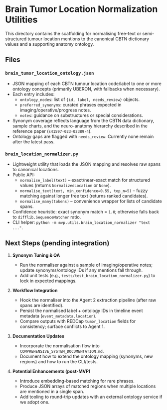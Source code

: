 # Brain Tumor Location Normalization Utilities

This directory contains the scaffolding for normalising free-text or semi-structured tumour location mentions to the canonical CBTN dictionary values and a supporting anatomy ontology.

## Files

### `brain_tumor_location_ontology.json`
- JSON mapping of each CBTN tumour location code/label to one or more ontology concepts (primarily UBERON, with fallbacks when necessary).
- Each entry includes:
  - `ontology_nodes`: list of `{id, label, needs_review}` objects.
  - `preferred_synonyms`: curated phrases expected in imaging/operative/progress notes.
  - `notes`: guidance on substructures or special considerations.
- Synonym coverage reflects language from the CBTN data dictionary, sample charts, and the neuro-anatomy hierarchy described in the reference paper (`s41597-023-02389-4`).
- Ontology gaps are flagged with `needs_review`. Currently none remain after the latest pass.

### `brain_location_normalizer.py`
- Lightweight utility that loads the JSON mapping and resolves raw spans to canonical locations.
- Public API:
  - `normalise_label(text)` – exact/near-exact match for structured values (returns `NormalizedLocation` or `None`).
  - `normalise_text(text, min_confidence=0.55, top_n=5)` – fuzzy matching against longer free text (returns ranked candidates).
  - `normalise_many(tokens)` – convenience wrapper for lists of candidate spans.
- Confidence heuristic: exact synonym match = `1.0`; otherwise falls back to `difflib.SequenceMatcher` ratio.
- CLI helper: `python -m mvp.utils.brain_location_normalizer "text ..."`.

## Next Steps (pending integration)

1. **Synonym Tuning & QA**
   - Run the normaliser against a sample of imaging/operative notes; update synonyms/ontology IDs if any mentions fall through.
   - Add unit tests (e.g., `tests/test_brain_location_normalizer.py`) to lock in expected mappings.

2. **Workflow Integration**
   - Hook the normaliser into the Agent 2 extraction pipeline (after raw spans are identified).
   - Persist the normalised label + ontology IDs in timeline event metadata (`event_metadata.location`).
   - Compare outputs with REDCap `tumor_location` fields for consistency; surface conflicts to Agent 1.

3. **Documentation Updates**
   - Incorporate the normalisation flow into `COMPREHENSIVE_SYSTEM_DOCUMENTATION.md`.
   - Document how to extend the ontology mapping (synonyms, new regions) and how to run the CLI/tests.

4. **Potential Enhancements (post-MVP)**
   - Introduce embedding-based matching for rare phrases.
   - Produce JSON arrays of matched regions when multiple locations are mentioned in a single span.
   - Add tooling to round-trip updates with an external ontology service if we adopt one.
